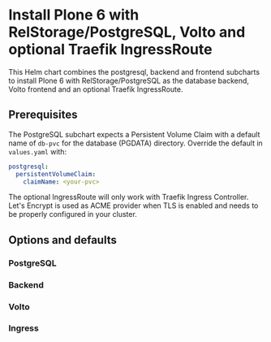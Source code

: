 # Install Plone 6 with RelStorage/PostgreSQL, Volto and optional Traefik IngressRoute

This Helm chart combines the postgresql, backend and frontend subcharts to install Plone 6 with RelStorage/PostgreSQL as the database backend, Volto frontend and an optional Traefik IngressRoute.

## Prerequisites

The PostgreSQL subchart expects a Persistent Volume Claim with a default name of `db-pvc` for the database (PGDATA) directory.
Override the default in `values.yaml` with:

```yaml
postgresql:
  persistentVolumeClaim:
    claimName: <your-pvc>
```

The optional IngressRoute will only work with Traefik Ingress Controller.
Let's Encrypt is used as ACME provider when TLS is enabled and needs to be properly configured in your cluster.

## Options and defaults

### PostgreSQL

### Backend

### Volto

### Ingress
